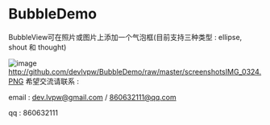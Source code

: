 BubbleDemo
==========
BubbleView可在照片或图片上添加一个气泡框(目前支持三种类型 : ellipse, shout 和 thought) 

 ![image](http://github.com/devlvpw/BubbleDemo/raw/master/screenshotsIMG_0324.PNG)
http://github.com/devlvpw/BubbleDemo/raw/master/screenshotsIMG_0324.PNG
希望交流请联系 : 

email : dev.lvpw@gmail.com / 860632111@qq.com

 qq   : 860632111
